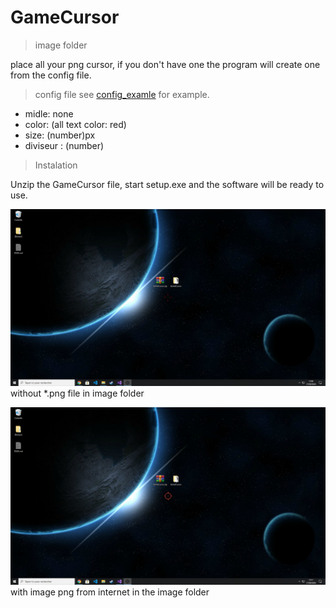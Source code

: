 # GameCursor

>image folder

place all your png cursor, if you don't have one the program will create one from the config file.

>config file
see [config_examle](https://github.com/JulesG10/GameCursor/blob/master/config_examle.conf) for example.

* midle: none
* color: (all text color: red)
* size: (number)px
* diviseur : (number) 
> Instalation 

Unzip the GameCursor file, start setup.exe and the software will be ready to use.

![demo1](https://github.com/JulesG10/GameCursor/blob/master/demo.png)
without *.png file in image folder

![demo2](https://github.com/JulesG10/GameCursor/blob/master/dome2.png)
with image png from internet in the image folder

